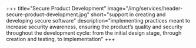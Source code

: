 +++
title="Secure Product Development"
image="/img/services/header-secure-product-development.jpg"
short="support in creating and developing secure software"
description="implementing practices meant to increase security awareness, ensuring the product’s quality and security throughout the development cycle: from the initial design stage, through creation and testing, to implementation"
+++